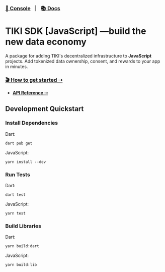 ### [🍍 Console](https://console.mytiki.com) &nbsp; ⏐ &nbsp; [📚 Docs](https://docs.mytiki.com)

# TIKI SDK [JavaScript] —build the new data economy

A package for adding TIKI's decentralized infrastructure to **JavaScript** projects. Add tokenized data
ownership, consent, and rewards to your app in minutes.


### [🎬 How to get started ➝](https://docs.mytiki.com/docs/sdk-overview)

- **[API Reference ➝](https://docs.mytiki.com/reference)**


## Development Quickstart

### Install Dependencies


Dart:

```
dart pub get
```

JavaScript:

```
yarn install --dev
```

### Run Tests

Dart:

```
dart test
```

JavaScript:

```
yarn test
```


### Build Libraries


Dart:

```
yarn build:dart
```

JavaScript:

```
yarn build:lib
```
